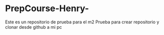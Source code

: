 # PrepCourse-Henry-
Este es un repositorio de prueba para el m2
Prueba para crear repositorio y clonar desde github a mi pc
